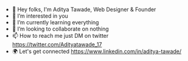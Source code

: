- 👋 Hey folks, I'm Aditya Tawade, Web Designer & Founder
- 👀 I’m interested in you
- 🌱 I’m currently learning everything
- 💞️ I’m looking to collaborate on nothing
- 📫 How to reach me just DM on twitter https://twitter.com/Adityatawade_17
- 🌍 Let's get connected https://www.linkedin.com/in/aditya-tawade/

<!---
0RutherFord0/0RutherFord0 is a ✨ special ✨ repository because its `README.md` (this file) appears on your GitHub profile.
You can click the Preview link to take a look at your changes.
--->
